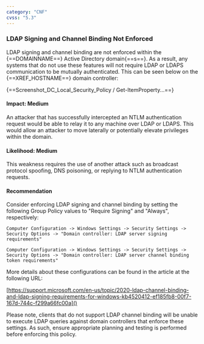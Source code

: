 ```yaml
---
category: "CNF"
cvss: "5.3"
---
```

### LDAP Signing and Channel Binding Not Enforced
LDAP signing and channel binding are not enforced within the {==DOMAINNAME==} Active Directory domain{==s==}. As a result, any systems that do not use these features will not require LDAP or LDAPS communication to be mutually authenticated. This can be seen below on the {==XREF_HOSTNAME==} domain controller:

{==Screenshot_DC_Local_Security_Policy / Get-ItemProperty...==}
#### Impact: Medium
An attacker that has successfully intercepted an NTLM authentication request would be able to relay it to any machine over LDAP or LDAPS. This would allow an attacker to move laterally or potentially elevate privileges within the domain.
#### Likelihood: Medium
This weakness requires the use of another attack such as broadcast protocol spoofing, DNS poisoning, or replying to NTLM authentication requests.
#### Recommendation
Consider enforcing LDAP signing and channel binding by setting the following Group Policy values to "Require Signing" and "Always", respectively:

```
Computer Configuration -> Windows Settings -> Security Settings -> Security Options -> "Domain controller: LDAP server signing requirements"
```

```
Computer Configuration -> Windows Settings -> Security Settings -> Security Options -> "Domain controller: LDAP server channel binding token requirements"
```

More details about these configurations can be found in the article at the following URL:

[https://support.microsoft.com/en-us/topic/2020-ldap-channel-binding-and-ldap-signing-requirements-for-windows-kb4520412-ef185fb8-00f7-167d-744c-f299a66fc00a]()

Please note, clients that do not support LDAP channel binding will be unable to execute LDAP queries against domain controllers that enforce these settings. As such, ensure appropriate planning and testing is performed before enforcing this policy.